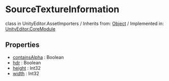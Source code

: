# SourceTextureInformation
class in UnityEditor.AssetImporters
 / Inherits from: <a href="https://docs.unity3d.com/6000.0/Documentation/ScriptReference/Object.html" target="_blank">Object</a> / Implemented in: <a href="https://docs.unity3d.com/6000.0/Documentation/ScriptReference/UnityEditor.CoreModule.html" target="_blank">UnityEditor.CoreModule</a>
## Properties
- <a href="https://docs.unity3d.com/6000.0/Documentation/ScriptReference/SourceTextureInformation-containsAlpha.html" target="_blank">containsAlpha</a> : Boolean
- <a href="https://docs.unity3d.com/6000.0/Documentation/ScriptReference/SourceTextureInformation-hdr.html" target="_blank">hdr</a> : Boolean
- <a href="https://docs.unity3d.com/6000.0/Documentation/ScriptReference/SourceTextureInformation-height.html" target="_blank">height</a> : Int32
- <a href="https://docs.unity3d.com/6000.0/Documentation/ScriptReference/SourceTextureInformation-width.html" target="_blank">width</a> : Int32
